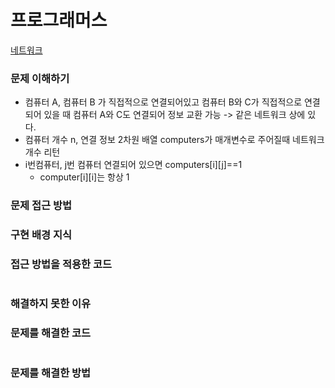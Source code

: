 # 프로그래머스
[네트워크](https://programmers.co.kr/learn/courses/30/lessons/43162)

### 문제 이해하기
- 컴퓨터 A, 컴퓨터 B 가 직접적으로 연결되어있고 컴퓨터 B와 C가 직접적으로 연결되어 있을 때 컴퓨터 A와 C도 연결되어 정보 교환 가능 -> 같은 네트워크 상에 있다.
- 컴퓨터 개수 n, 연결 정보 2차원 배열 computers가 매개변수로 주어질때 네트워크 개수 리턴
- i번컴퓨터, j번 컴퓨터 연결되어 있으면 computers[i][j]==1
  - computer[i][i]는 항상 1

### 문제 접근 방법


### 구현 배경 지식


### 접근 방법을 적용한 코드
```

```
### 해결하지 못한 이유


### 문제를 해결한 코드
```

```

### 문제를 해결한 방법
